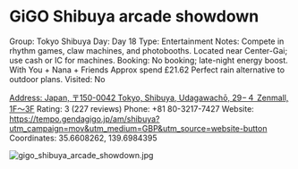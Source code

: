 # GiGO Shibuya arcade showdown

Group: Tokyo Shibuya
Day: Day 18
Type: Entertainment
Notes: Compete in rhythm games, claw machines, and photobooths. Located near Center-Gai; use cash or IC for machines. Booking: No booking; late-night energy boost. With You + Nana + Friends Approx spend £21.62 Perfect rain alternative to outdoor plans.
Visited: No

[Address: Japan, 〒150-0042 Tokyo, Shibuya, Udagawachō, 29−４ Zenmall, 1F～3F](https://maps.google.com/?cid=13397189295327937443)
Rating: 3 (227 reviews)
Phone: +81 80-3217-7427
Website: https://tempo.gendagigo.jp/am/shibuya?utm_campaign=mov&utm_medium=GBP&utm_source=website-button
Coordinates: 35.6608262, 139.6984395

![gigo_shibuya_arcade_showdown.jpg](GiGO%20Shibuya%20arcade%20showdown%20gigoshibuyaa01a678a007/gigo_shibuya_arcade_showdown.jpg)
